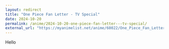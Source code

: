 ```yaml
---
layout: redirect
title: "One Piece Fan Letter - TV Special"
date: 2024-10-20
permalink: /anime/2024-10-20-one-piece-fan-letter---tv-special/
external_url: "https://myanimelist.net/anime/60022/One_Piece_Fan_Letter"
---
```

Hello
